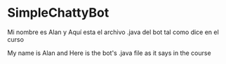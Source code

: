 # SimpleChattyBot
Mi nombre es Alan y Aquí esta el archivo .java del bot tal como dice en el curso

My name is Alan and Here is the bot's .java file as it says in the course
